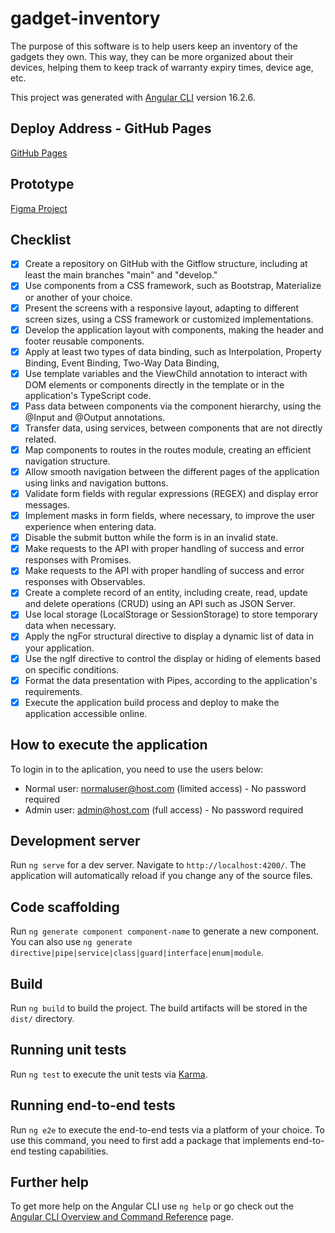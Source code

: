 # gadget-inventory

The purpose of this software is to help users keep an inventory of the gadgets they own. This way, they can be more organized about their devices, helping them to keep track of warranty expiry times, device age, etc.

This project was generated with [Angular CLI](https://github.com/angular/angular-cli) version 16.2.6.

## Deploy Address - GitHub Pages
[GitHub Pages](https://iagohribeiro.github.io/gadget-inventory/)

## Prototype
[Figma Project](https://www.figma.com/file/P33uFr96uPPgNpL1oy9e5F/Gadget-Inventory?type=design&node-id=3%3A2&mode=design&t=ducjazfMI65fUqh5-1)

## Checklist
- [x] Create a repository on GitHub with the Gitflow structure, including at least the main branches "main" and "develop."
- [x] Use components from a CSS framework, such as Bootstrap, Materialize or another of your choice.
- [x] Present the screens with a responsive layout, adapting to different screen sizes, using a CSS framework or customized implementations.
- [x] Develop the application layout with components, making the header and footer reusable components.
- [x] Apply at least two types of data binding, such as Interpolation, Property Binding, Event Binding, Two-Way Data Binding, 
- [x] Use template variables and the ViewChild annotation to interact with DOM elements or components directly in the template or in the application's TypeScript code.
- [x] Pass data between components via the component hierarchy, using the @Input and @Output annotations.
- [x] Transfer data, using services, between components that are not directly related.
- [x] Map components to routes in the routes module, creating an efficient navigation structure.
- [x] Allow smooth navigation between the different pages of the application using links and navigation buttons.
- [x] Validate form fields with regular expressions (REGEX) and display error messages.
- [x] Implement masks in form fields, where necessary, to improve the user experience when entering data.
- [x] Disable the submit button while the form is in an invalid state.
- [x] Make requests to the API with proper handling of success and error responses with Promises.
- [x] Make requests to the API with proper handling of success and error responses with Observables.
- [x] Create a complete record of an entity, including create, read, update and delete operations (CRUD) using an API such as JSON Server.
- [x] Use local storage (LocalStorage or SessionStorage) to store temporary data when necessary.
- [x] Apply the ngFor structural directive to display a dynamic list of data in your application.
- [x] Use the ngIf directive to control the display or hiding of elements based on specific conditions.
- [x] Format the data presentation with Pipes, according to the application's requirements.
- [x] Execute the application build process and deploy to make the application accessible online.

## How to execute the application
To login in to the aplication, you need to use the users below:
- Normal user: normaluser@host.com (limited access) - No password required
- Admin user: admin@host.com (full access) - No password required

## Development server
Run `ng serve` for a dev server. Navigate to `http://localhost:4200/`. The application will automatically reload if you change any of the source files.

## Code scaffolding
Run `ng generate component component-name` to generate a new component. You can also use `ng generate directive|pipe|service|class|guard|interface|enum|module`.

## Build
Run `ng build` to build the project. The build artifacts will be stored in the `dist/` directory.

## Running unit tests
Run `ng test` to execute the unit tests via [Karma](https://karma-runner.github.io).

## Running end-to-end tests
Run `ng e2e` to execute the end-to-end tests via a platform of your choice. To use this command, you need to first add a package that implements end-to-end testing capabilities.

## Further help
To get more help on the Angular CLI use `ng help` or go check out the [Angular CLI Overview and Command Reference](https://angular.io/cli) page.

